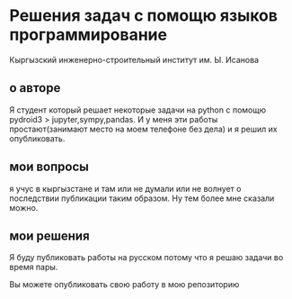 # Решения задач с помощю языков программирование

Кыргызский инженерно-строительный институт им. Ы. Исанова

## о авторе

Я студент который решает некоторые задачи на python с помощю pydroid3 > jupyter,sympy,pandas.
И у меня эти работы простают(занимают место на моем телефоне без дела) и я решил их опубликовать.

## мои вопросы 

я учус в кыргызстане и там или не думали или не волнует о последствии публикации таким образом.
Ну тем более мне сказали можно.

## мои решения

Я буду публиковать работы на русском потому что я решаю задачи во время пары.

Вы можете опубликовать свою работу в мою репозиторию